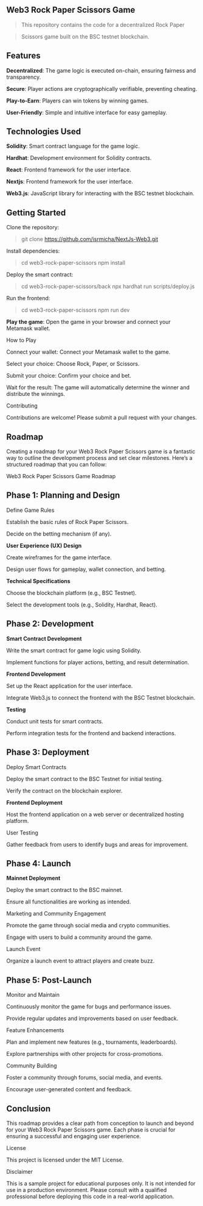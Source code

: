## Web3 Rock Paper Scissors Game

> This repository contains the code for a decentralized Rock Paper

> Scissors game built on the BSC testnet blockchain.

## Features

**Decentralized**: The game logic is executed on-chain, ensuring fairness and transparency.

**Secure**: Player actions are cryptographically verifiable, preventing cheating.

**Play-to-Earn**: Players can win tokens by winning games.

**User-Friendly**: Simple and intuitive interface for easy gameplay.

## Technologies Used

**Solidity**: Smart contract language for the game logic.

**Hardhat**: Development environment for Solidity contracts.

**React**: Frontend framework for the user interface.

**Nextjs**: Frontend framework for the user interface.

**Web3.js**: JavaScript library for interacting with the BSC testnet blockchain.

## Getting Started

Clone the repository:

> git clone https://github.com/isrmicha/NextJs-Web3.git

Install dependencies:

> cd web3-rock-paper-scissors
> npm install

Deploy the smart contract:

> cd web3-rock-paper-scissors/back
> npx hardhat run scripts/deploy.js

Run the frontend:

> cd web3-rock-paper-scissors
> npm run dev

**Play the game**: Open the game in your browser and connect your Metamask wallet.

How to Play

Connect your wallet: Connect your Metamask wallet to the game.

Select your choice: Choose Rock, Paper, or Scissors.

Submit your choice: Confirm your choice and bet.

Wait for the result: The game will automatically determine the winner and distribute the winnings.

Contributing

Contributions are welcome! Please submit a pull request with your changes.

## Roadmap

Creating a roadmap for your Web3 Rock Paper Scissors game is a fantastic way to outline the development process and set clear milestones. Here’s a structured roadmap that you can follow:

Web3 Rock Paper Scissors Game Roadmap

## **Phase 1: Planning and Design**

Define Game Rules

Establish the basic rules of Rock Paper Scissors.

Decide on the betting mechanism (if any).

**User Experience (UX) Design**

Create wireframes for the game interface.

Design user flows for gameplay, wallet connection, and betting.

**Technical Specifications**

Choose the blockchain platform (e.g., BSC Testnet).

Select the development tools (e.g., Solidity, Hardhat, React).

## Phase 2: Development

**Smart Contract Development**

Write the smart contract for game logic using Solidity.

Implement functions for player actions, betting, and result determination.

**Frontend Development**

Set up the React application for the user interface.

Integrate Web3.js to connect the frontend with the BSC Testnet blockchain.

**Testing**

Conduct unit tests for smart contracts.

Perform integration tests for the frontend and backend interactions.

## Phase 3: Deployment

Deploy Smart Contracts

Deploy the smart contract to the BSC Testnet for initial testing.

Verify the contract on the blockchain explorer.

**Frontend Deployment**

Host the frontend application on a web server or decentralized hosting platform.

User Testing

Gather feedback from users to identify bugs and areas for improvement.

## Phase 4: Launch

**Mainnet Deployment**

Deploy the smart contract to the BSC mainnet.

Ensure all functionalities are working as intended.

Marketing and Community Engagement

Promote the game through social media and crypto communities.

Engage with users to build a community around the game.

Launch Event

Organize a launch event to attract players and create buzz.

## Phase 5: Post-Launch

Monitor and Maintain

Continuously monitor the game for bugs and performance issues.

Provide regular updates and improvements based on user feedback.

Feature Enhancements

Plan and implement new features (e.g., tournaments, leaderboards).

Explore partnerships with other projects for cross-promotions.

Community Building

Foster a community through forums, social media, and events.

Encourage user-generated content and feedback.

## Conclusion

This roadmap provides a clear path from conception to launch and beyond for your Web3 Rock Paper Scissors game. Each phase is crucial for ensuring a successful and engaging user experience.

License

This project is licensed under the MIT License.

Disclaimer

This is a sample project for educational purposes only. It is not intended for use in a production environment. Please consult with a qualified professional before deploying this code in a real-world application.
